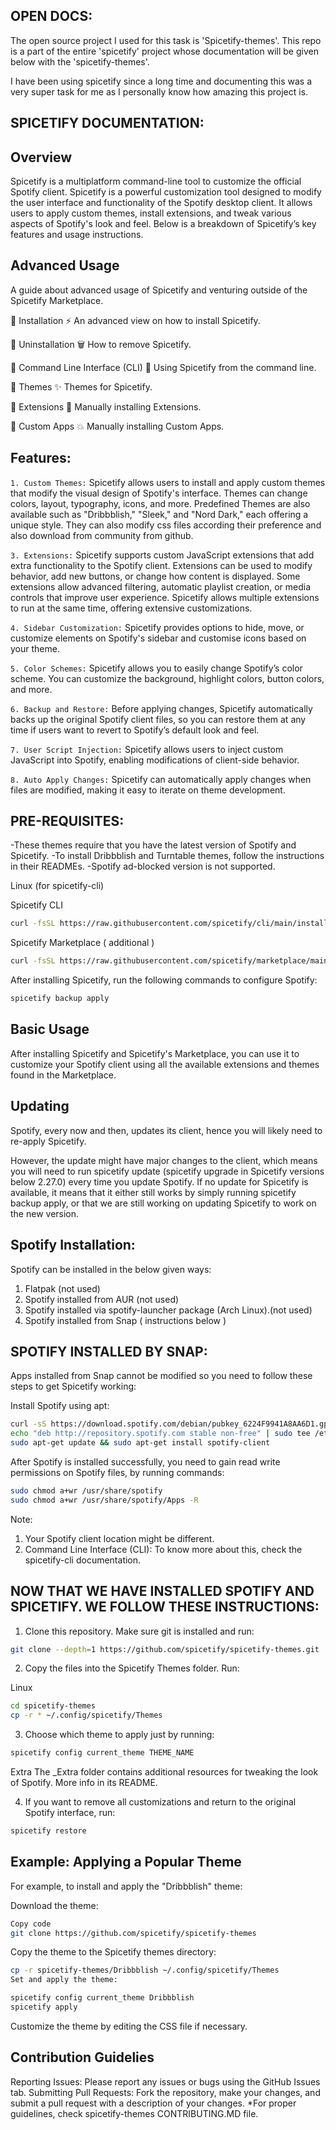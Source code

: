 ## OPEN DOCS:
The open source project I used for this task is 'Spicetify-themes'.
This repo is a part of the entire 'spicetify' project whose documentation will be given below with the 'spicetify-themes'.

I have been using spicetify since a long time and documenting this was a very super task for me as I personally know how amazing this project is.

## SPICETIFY DOCUMENTATION:

## Overview

Spicetify is a multiplatform command-line tool to customize the official Spotify client. Spicetify is a powerful customization tool designed to modify the user interface and functionality of the Spotify desktop client. It allows users to apply custom themes, install extensions, and tweak various aspects of Spotify's look and feel. Below is a breakdown of Spicetify’s key features and usage instructions.

## Advanced Usage
A guide about advanced usage of Spicetify and venturing outside of the Spicetify Marketplace.

📄️ Installation
⚡ An advanced view on how to install Spicetify.

📄️ Uninstallation
🗑 How to remove Spicetify.

📄️ Command Line Interface (CLI)
👾 Using Spicetify from the command line.

📄️ Themes
✨ Themes for Spicetify.

📄️ Extensions
🧩 Manually installing Extensions.

📄️ Custom Apps
💥 Manually installing Custom Apps.


## Features: 

```1. Custom Themes:``` Spicetify allows users to install and apply custom themes that modify the visual design of Spotify's interface. Themes can change colors, layout, typography, icons, and more.
Predefined Themes are also available such as "Dribbblish," "Sleek," and "Nord Dark," each offering a unique style. They can also modify css files according their preference and also download from community from github.

```3. Extensions:``` Spicetify supports custom JavaScript extensions that add extra functionality to the Spotify client. Extensions can be used to modify behavior, add new buttons, or change how content is displayed. Some extensions allow advanced filtering, automatic playlist creation, or media controls that improve user experience. Spicetify allows multiple extensions to run at the same time, offering extensive customizations.

```4. Sidebar Customization:``` Spicetify provides options to hide, move, or customize elements on Spotify's sidebar and customise icons based on your theme.

```5. Color Schemes:``` Spicetify allows you to easily change Spotify’s color scheme. You can customize the background, highlight colors, button colors, and more.

```6. Backup and Restore:``` Before applying changes, Spicetify automatically backs up the original Spotify client files, so you can restore them at any time if users want to revert to Spotify’s default look and feel.

```7. User Script Injection:``` Spicetify allows users to inject custom JavaScript into Spotify, enabling modifications of client-side behavior.

```8. Auto Apply Changes:``` Spicetify can automatically apply changes when files are modified, making it easy to iterate on theme development.

## PRE-REQUISITES:

-These themes require that you have the latest version of Spotify and Spicetify.
-To install Dribbblish and Turntable themes, follow the instructions in their READMEs.
-Spotify ad-blocked version is not supported.


Linux (for spicetify-cli)

Spicetify CLI

``` bash
curl -fsSL https://raw.githubusercontent.com/spicetify/cli/main/install.sh | sh
```

Spicetify Marketplace ( additional )
``` bash
curl -fsSL https://raw.githubusercontent.com/spicetify/marketplace/main/resources/install.sh | sh
```

After installing Spicetify, run the following commands to configure Spotify:
```bash
spicetify backup apply
```

## Basic Usage
After installing Spicetify and Spicetify's Marketplace, you can use it to customize your Spotify client using all the available extensions and themes found in the Marketplace.

## Updating
Spotify, every now and then, updates its client, hence you will likely need to re-apply Spicetify.

However, the update might have major changes to the client, which means you will need to run spicetify update (spicetify upgrade in Spicetify versions below 2.27.0) every time you update Spotify. If no update for Spicetify is available, it means that it either still works by simply running spicetify backup apply, or that we are still working on updating Spicetify to work on the new version.


## Spotify Installation:

Spotify can be installed in the below given ways:
1. Flatpak (not used)
2. Spotify installed from AUR (not used)
3. Spotify installed via spotify-launcher package (Arch Linux).(not used)
4. Spotify installed from Snap ( instructions below )

## SPOTIFY INSTALLED BY SNAP:

Apps installed from Snap cannot be modified so you need to follow these steps to get Spicetify working:

Install Spotify using apt:
``` bash
curl -sS https://download.spotify.com/debian/pubkey_6224F9941A8AA6D1.gpg | sudo gpg --dearmor --yes -o /etc/apt/trusted.gpg.d/spotify.gpg
echo "deb http://repository.spotify.com stable non-free" | sudo tee /etc/apt/sources.list.d/spotify.list
sudo apt-get update && sudo apt-get install spotify-client
```

After Spotify is installed successfully, you need to gain read write permissions on Spotify files, by running commands:
```bash
sudo chmod a+wr /usr/share/spotify
sudo chmod a+wr /usr/share/spotify/Apps -R
```

Note: 
1. Your Spotify client location might be different.
2. Command Line Interface (CLI): To know more about this, check the spicetify-cli documentation.
   

## NOW THAT WE HAVE INSTALLED SPOTIFY AND SPICETIFY. WE FOLLOW THESE INSTRUCTIONS:

1. Clone this repository. Make sure git is installed and run:
```bash
git clone --depth=1 https://github.com/spicetify/spicetify-themes.git
```
 
2. Copy the files into the Spicetify Themes folder. Run:

Linux
```bash
cd spicetify-themes
cp -r * ~/.config/spicetify/Themes
```

3. Choose which theme to apply just by running:
```bash
spicetify config current_theme THEME_NAME
```

Extra
The _Extra folder contains additional resources for tweaking the look of Spotify. More info in its README.

4. If you want to remove all customizations and return to the original Spotify interface, run:
```bash
spicetify restore
```

## Example: Applying a Popular Theme
For example, to install and apply the "Dribbblish" theme:

Download the theme:

```bash
Copy code
git clone https://github.com/spicetify/spicetify-themes
```

Copy the theme to the Spicetify themes directory:
```bash
cp -r spicetify-themes/Dribbblish ~/.config/spicetify/Themes
Set and apply the theme:
```

```bash
spicetify config current_theme Dribbblish
spicetify apply
```
Customize the theme by editing the CSS file if necessary.



## Contribution Guidelies

Reporting Issues: Please report any issues or bugs using the GitHub Issues tab.
Submitting Pull Requests: Fork the repository, make your changes, and submit a pull request with a description of your changes.
*For proper guidelines, check spicetify-themes CONTRIBUTING.MD file.


 





